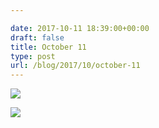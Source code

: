 ```yaml
---

date: 2017-10-11 18:39:00+00:00
draft: false
title: October 11
type: post
url: /blog/2017/10/october-11
---
```




  
![](/images/2017-10-11-201710october-11/IMG_2421.jpg)

  

  
![](/images/2017-10-11-201710october-11/IMG_2424.jpg)

  


